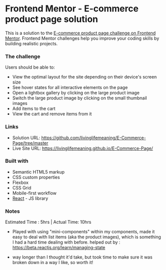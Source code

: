# Frontend Mentor - E-commerce product page solution

This is a solution to the [E-commerce product page challenge on Frontend Mentor](https://www.frontendmentor.io/challenges/ecommerce-product-page-UPsZ9MJp6). Frontend Mentor challenges help you improve your coding skills by building realistic projects.

### The challenge

Users should be able to:

- View the optimal layout for the site depending on their device's screen size
- See hover states for all interactive elements on the page
- Open a lightbox gallery by clicking on the large product image
- Switch the large product image by clicking on the small thumbnail images
- Add items to the cart
- View the cart and remove items from it

### Links

- Solution URL: https://github.com/livinglifemeaning/E-Commerce-Page/tree/master
- Live Site URL: https://livinglifemeaning.github.io/E-Commerce-Page/


### Built with

- Semantic HTML5 markup
- CSS custom properties
- Flexbox
- CSS Grid
- Mobile-first workflow
- [React](https://reactjs.org/) - JS library


### Notes

Estimated Time : 5hrs | Actual Time: 10hrs

- Played with using "mini-components" within my components, made it easy to deal with list items (aka the product images), which is something I had a hard time dealing with before. helped out by : https://beta.reactjs.org/learn/managing-state

- way longer than I thought it'd take, but took time to make sure it was broken down in a way I like, so worth it!